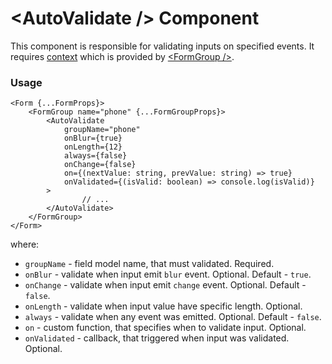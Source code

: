 # <AutoValidate \/> Component
This component is responsible for validating inputs on specified events.
It requires [context](../src/FormGroup/FormGroupContext.ts) which is provided by [<FormGroup \/>](./FormGroup.md).

### Usage

```tsx
<Form {...FormProps}>
    <FormGroup name="phone" {...FormGroupProps}>
        <AutoValidate
            groupName="phone"
            onBlur={true}
            onLength={12}
            always={false}
            onChange={false}
            on={(nextValue: string, prevValue: string) => true}
            onValidated={(isValid: boolean) => console.log(isValid)}
        >
                // ...
        </AutoValidate>
    </FormGroup>
</Form>
```

where:
- `groupName` - field model name, that must validated. Required.
- `onBlur` - validate when input emit `blur` event. Optional. Default - `true`.
- `onChange` - validate when input emit `change` event. Optional. Default - `false`.
- `onLength` - validate when input value have specific length. Optional.
- `always` - validate when any event was emitted. Optional. Default - `false`.
- `on` - custom function, that specifies when to validate input. Optional.
- `onValidated` - callback, that triggered when input was validated. Optional.
